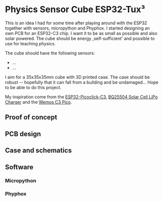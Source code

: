 # Physics Sensor Cube ESP32-Tux³

This is an idea I had for some time after playing around with the ESP32 together with sensors, micropython and Phyphox. I started designing an own PCB for an ESP32-C3 chip. I want it to be as small as possible and also solar powered. The cube should be energy ,self-sufficient' and possible to use for teaching physics. 

The cube should have the following sensors:
- ...
- ...

I aim for a 35x35x35mm cube with 3D printed case. The case should be robust -- hopefully that it can fall from a building and be undamaged... Hope to be able to do this project. 

My inspiration come from the [ESP32-Picoclick-C3](https://github.com/makermoekoe/Picoclick-C3), [BQ25504 Solar Cell LiPo Charger](https://www.tindie.com/products/onehorse/bq25504-solar-cell-lipo-charger/#product-description) and the [Wemos C3 Pico](https://www.wemos.cc/en/latest/c3/c3_pico.html).

## Proof of concept

## PCB design

## Case and schematics

## Software

### Micropython
### Phyphox
